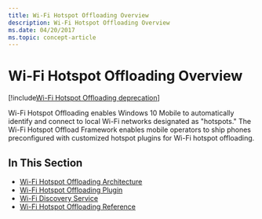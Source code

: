 ```yaml
---
title: Wi-Fi Hotspot Offloading Overview
description: Wi-Fi Hotspot Offloading Overview
ms.date: 04/20/2017
ms.topic: concept-article
---
```


# Wi-Fi Hotspot Offloading Overview

[!include[Wi-Fi Hotspot Offloading deprecation](../includes/wi-fi-hotspot-offloading-deprecation.md)]

Wi-Fi Hotspot Offloading enables Windows 10 Mobile to automatically identify and connect to local Wi-Fi networks designated as "hotspots." The Wi-Fi Hotspot Offload Framework enables mobile operators to ship phones preconfigured with customized hotspot plugins for Wi-Fi hotspot offloading.

## In This Section

* [Wi-Fi Hotspot Offloading Architecture](wi-fi-hotspot-offloading-architecture.md)
* [Wi-Fi Hotspot Offloading Plugin](wi-fi-hotspot-offloading-plugin.md)
* [Wi-Fi Discovery Service](wi-fi-discovery-service.md)
* [Wi-Fi Hotspot Offloading Reference](wi-fi-hotspot-offloading-reference.md)

